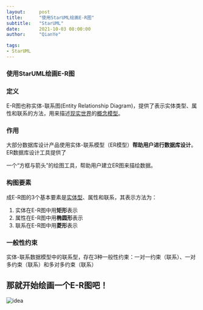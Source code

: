 ```yaml
---
layout:     post
title:      "使用StarUML绘画E-R图"
subtitle:   "StarUML"
date:       2021-10-03 08:00:00
author:     "QianYe"

tags:
- StarUML
---
```




### 使用StarUML绘画E-R图

### 定义

E-R图也称实体-联系图(Entity Relationship Diagram)，提供了表示实体类型、属性和联系的方法，用来描述[现实世界](https://baike.baidu.com/item/现实世界/688877)的[概念模型](https://baike.baidu.com/item/概念模型/3187025)。

### 作用

大部分数据库设计产品使用实体-联系模型（ER模型）**帮助用户进行数据库设计**。ER数据库设计工具提供了

一个“方框与箭头”的绘图工具，帮助用户建立ER图来描绘数据。

### 构图要素

成E-R图的3个基本要素是[实体型](https://baike.baidu.com/item/实体型)、属性和联系，其表示方法为：

1. 实体在E-R图中用**矩形**表示
2. 属性在E-R图中用**椭圆形**表示
3. 联系在E-R图中用**菱形**表示

### 一般性约束

实体-联系数据模型中的联系型，存在3种一般性约束：一对一约束（联系）、一对多约束（联系）和多对多约束（联系）

## 那就开始绘画一个E-R图吧！

![idea](https://raw.githubusercontent.com/zhou431615/GithubForDemo/master/demo/img/202110071650155.png)